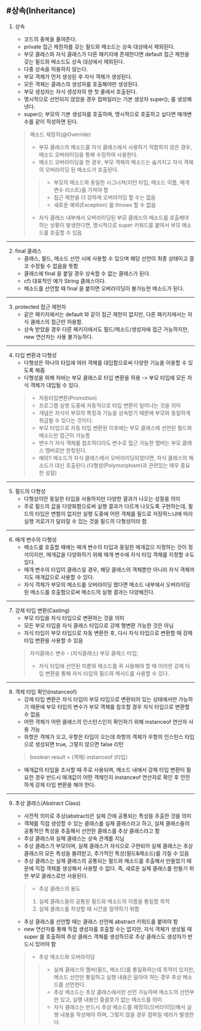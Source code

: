 #상속(Inheritance)
------------
1. 상속
    - 코드의 중복을 줄여준다.
    - private 접근 제한자를 갖는 필드와 메소드는 상속 대상에서 제외된다.
    - 부모 클래스와 자식 클래스가 다른 패키지에 존재한다면 default 접근 제한을 갖는 필드와 메소드도 상속 대상에서 제외된다.
    - 다중 상속을 허용하지 않는다.
    - 부모 객체가 먼저 생성된 후 자식 객체가 생성된다.
    - 모든 객체는 클래스의 생성자를 호출해야만 생성된다.
    - 부모 생성자는 자식 생성자의 맨 첫 줄에서 호출된다.
    - 명시적으로 선언되지 않았을 경우 컴파일러는 기본 생성자 super(); 를 생성해 낸다.
    - super();  부모의 기본 생성자를 호출하며, 명시적으로 호출하고 싶다면 매개변수를 같이 작성하면 된다.
    
   > 메소드 재정의(@Override)
   >  - 부모 클래스의 메소드를 자식 클래스에서 사용하기 적합하지 않은 경우, 메소드 오버라이딩을 통해 수정하여 사용한다.
   >  - 메소드 오버라이딩을 한 경우, 부모 객체의 메소드는 숨겨지고 자식 객체의 오버라이딩 된 메소드가 호출된다.
   > > - 부모의 메소드와 동일한 시그너쳐(리턴 타입, 메소드 이름, 매개 변수 리스트)를 가져야 함
   > > - 접근 제한을 더 강하게 오버라이딩 할 수는 없음
   > > - 새로운 예외(Exception) 를 throws 할 수 없음
   > - 자식 클래스 내부에서 오버라이딩된 부모 클래스의 메소드를 호출해야 하는 상황이 발생한다면, 명시적으로 super 키워드를 붙여서 부모 메소드를 호출할 수 있음
   


------------
2. final  클래스
   - 클래스, 필드, 메소드 선언 시에 사용할 수 있으며 해당 선언이 최종 상태이고 결코 수정될 수 없음을 뜻함
   - 클래스에 final 을 붙일 경우 상속할 수 없는 클래스가 된다.
   - cf) 대표적인 예가 String  클래스이다.
   - 메소드를 선언할 때 final 을 붙이면 오버라이딩이 불가능한 메소드가 된다.


------------
3. protected 접근 제헌자
   - 같은 패키지에서는 default 와 같이 접근 제한이 없지만, 다른 패키지에서는 자식 클래스의 접근만 허용함.
   - 상속 받았을 경우 다른 패키지에서도 필드/메소드/생성자에 접근 가능하지만, new 연산자는 사용 불가능하다.

------------
4. 타입 변환과 다형성
   - 다형성은 하나의 타입에 여러 객체를 대입함으로써 다양한 기능을 이용할 수 있도록 해줌
   - 다형성을 위해 자바는 부모 클래스로 타입 변환을 허용 -> 부모 타입에 모든 자식 객체가 대입될 수 있다.
   > - 자동타입변환(Promotion)
   >  - 프로그램 실행 도중에 자동적으로 타입 변환이 일어나는 것을 의미
   >  - 개념은 자식이 부모의 특징과 기능을 상속받기 때문에 부모와 동일하게 취급될 수 있다는 것이다.
   >  - 부모 타입으로 자동 타입 변환된 이후에는 부모 클래스에 선언된 필드와 메소드만 접근이 가능함
   >  - 변수가 자식 객체를 참조하더라도 변수로 접근 가능한 멤버는 부모 클래스 멤버로만 한정된다.
   >  - 예외!! 메소드가 자식 클래스에서 오버라이딩되었다면, 자식 클래스의 메소드가 대신 호출된다.(다형성(Polymorphism)과 관련있는 매우 중요한 성질)
------------
5. 필드의 다형성
   - 다형성이란 동일한 타입을 사용하지만 다양한 결과가 나오는 성질을 의미
   - 주로 필드의 값을 다양화함으로써 실행 결과가 다르게 나오도록 구현하는데, 필드의 타입은 변함이 없지만 실행 도중에 어떤 객체를 필드로 저장하느냐에 따라 실행 겨로가가 달라질 수 있는 것을 필드의 다형성이라 함.
------------
6. 매개 변수의 다형성
   - 메소드를 호출할 때에는 매개 변수의 타입과 동일한 매개값으 지정하는 것이 정석이지만, 매개값을 다양화하기 위해 매개 변수에 자식 타입 객체를 지정할 수도 있다.
   - 매개 변수의 타입이 클래스일 경우, 해당 클래스의 객체뿐만 아니라 자식 객체까지도 매개값으로 사용할 수 있다.
   - 자식 객체가 부모의 메소드를 오버라이딩 했다면 메소드 내부에서 오버라이딩된 메소드를 호출함으로써 메소드의 실행 결과는 다양해진다.
------------
7. 강제 타입 변환(Casting)
   - 부모 타입을 자식 타입으로 변환하는 것을 의미
   - 모든 부모 타입을 자식 클래스 타입으로 강제 형변환 가능한 것은 아님
   - 자식 타입이 부모 타입으로 자동 변환한 후, 다시 자식 타입으로 변환할 때 강제 타입 변환을 사용할 수 있음
   > 자식클래스 변수 - (자식클래스) 부모 클래스 타입;
   >  - 자식 타입에 선언된 피륻와 메소드를 꼭 사용해야 할 때 이러한 강제 타입 변환을 통해 자식 타입의 필드와 메서드를 사용할 수 있다.
------------
8. 객체 타입 확인(instanceof)
   - 강제 타입 변환은 자식 타입이 부모 타입으로 변환되어 있는 상태에서만 가능하기 때문에 부모 타입의 변수가 부모 객체를 참조할 경우 자식 타입으로 변환할 수 없음
   - 어떤 객체가 어떤 클래스의 인스턴스인지 확인하기 위해 instanceof 연산자 사용 가능
   - 좌항은 객체가 오고, 우항은 타입이 오는데 좌항의 객체가 우항의 인스턴스 타입으로 생성되면 true, 그렇지 않으면 false 리턴
   > boolean result = (객체) instanceof (타입)
   - 매개값의 타입을 조사할 때 주로 사용되며, 메소드 내에서 강제 타입 변환이 필요한 경우 반드시 매개값이 어떤 객체인지 instanceof 연산자로 확인 후 안전하게 강제 타입 변환을 해야 한다.
------------
9. 추상 클래스(Abstract Class)
   - 사전적 의미로 추상(abstract)은 실체 간에 공통되는 특성을 추출한 것을 의미
   - 객체를 직접 생성할 수 있는 클래스를 실체 클래스라고 하고, 실체 클래스들의 공통적인 특성을 추출해서 선언한 클래스를 추상 클래스라고 함
   - 추상 클래스와 실체 클래스는 상속 관계를 지님
   - 추상 클래스가 부모이며, 실체 클래스가 자식으로 구현되어 실체 클래스는 추상 클래스의 모든 특성을 물려받고, 추가적인 특성(필드&메소드)를 가질 수 있음
   - 추상 클래스는 실체 클래스의 공통되는 필드와 메소드를 추출해서 만들었기 때문에 직접 객체를 생성해서 사용할 수 없다. 즉, 새로운 실체 클래스를 만들기 위한 부모 클래스로만 사용된다.
   
   > - 추상 클래스의 용도
   > 1. 실체 클래스들의 공통된 필드와 메소드의 이름을 통일할 목적
   > 2. 실체 클래스를 작성할 때 시간을 절약하기 위함
   
   - 추상 클래스를 선언할 때는 클래스 선언에 abstract 키워드를 붙여야 함
   - new 연산자를 통해 직접 생성자를 호출할 수는 없지만, 자식 객체가 생성될 때 super 를 호출하여 추상 클래스 객체를 생성하므로 추상 클래스도 생성자가 반드시 있어야 함
   
   > - 추상 메소드와 오버라이딩
   > > - 실체 클래스의 멤버(필드, 메소드)를 통일화하는데 목적이 있지만, 메소드 선언만 통일하고 실행 내용은 달라야 하는 경우 추상 메소드를 선언한다.
   > > - 추상 메소드는 추상 클래스에서만 선언 가능하며 메소드의 선언부만 있고, 실행 내용인 중괄호가 없는 메소드를 의미
   > > - 자식 클래스는 반드시 추상 메소드를 재정의(오버라이딩)해서 실행 내용을 작성해야 하며, 그렇지 않을 경우 컴파일 에러가 발생한다.